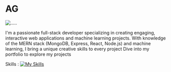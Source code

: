 # AG

![.....](https://github.com/user-attachments/assets/06f4da82-c0d6-42cb-beec-5c531d816bfb)

I'm a passionate full-stack developer specializing in creating engaging, interactive web applications and machine learning projects. With knowledge of the MERN stack (MongoDB, Express, React, Node.js) and machine learning, I bring a unique creative skills to every project Dive into my portfolio to explore my projects

Skills :
[![My Skills](https://skillicons.dev/icons?i=html,css,js,bootstrap,tailwind,react,threejs,express,node,mongodb,python&perline=4)](https://skillicons.dev)
